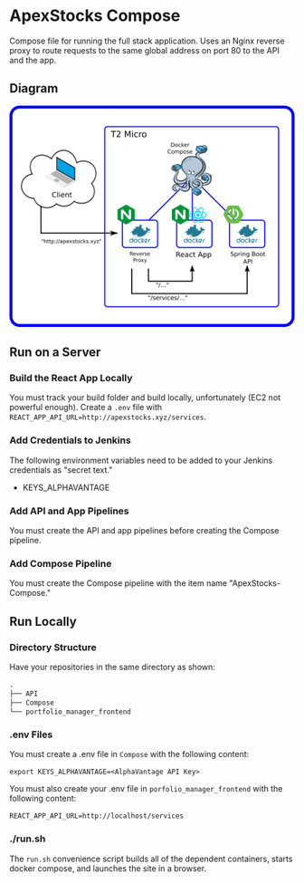 # ApexStocks Compose
<!-- #### CODY ANDERSON, QUINTON LIANG, AARON PARKER -->

Compose file for running the full stack application. Uses an Nginx reverse
proxy to route requests to the same global address on port 80 to the API and
the app.

## Diagram
[![diagram](https://github.com/Finance-Portfolio-Manager/Compose/raw/master/diagram.png)](https://github.com/Finance-Portfolio-Manager/Compose/raw/master/diagram.png)

## Run on a Server
### Build the React App Locally
You must track your build folder and build locally, unfortunately (EC2 not
powerful enough). Create a `.env` file with
`REACT_APP_API_URL=http://apexstocks.xyz/services`.
### Add Credentials to Jenkins
The following environment variables need to be added to your Jenkins
credentials as "secret text."
* KEYS_ALPHAVANTAGE
### Add API and App Pipelines
You must create the API and app pipelines before creating the Compose pipeline.
### Add Compose Pipeline
You must create the Compose pipeline with the item name "ApexStocks-Compose."
## Run Locally
### Directory Structure
Have your repositories in the same directory as shown:
```
.
├── API
├── Compose
└── portfolio_manager_frontend
```
### .env Files
You must create a .env file in `Compose` with the following content:
```
export KEYS_ALPHAVANTAGE=<AlphaVantage API Key>
```
You must also create your .env file in `porfolio_manager_frontend` with the
following content:
```
REACT_APP_API_URL=http://localhost/services
```
### ./run.sh
The `run.sh` convenience script builds all of the dependent containers, starts
docker compose, and launches the site in a browser.
